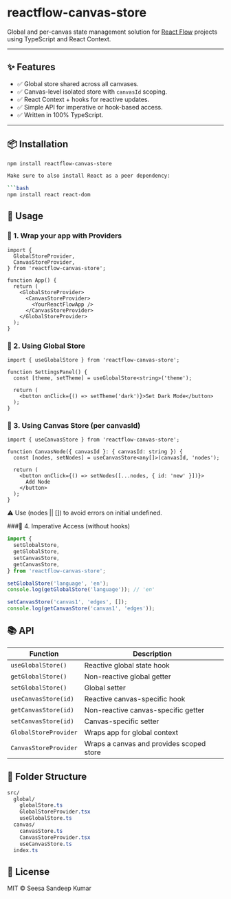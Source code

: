 # reactflow-canvas-store

Global and per-canvas state management solution for [React Flow](https://reactflow.dev/) projects using TypeScript and React Context.

---

## ✨ Features

- ✅ Global store shared across all canvases.
- ✅ Canvas-level isolated store with `canvasId` scoping.
- ✅ React Context + hooks for reactive updates.
- ✅ Simple API for imperative or hook-based access.
- ✅ Written in 100% TypeScript.

---

## 📦 Installation

```bash
npm install reactflow-canvas-store

Make sure to also install React as a peer dependency:

```bash
npm install react react-dom
```

## 🚀 Usage

### 🔸 1. Wrap your app with Providers

```tsx
import {
  GlobalStoreProvider,
  CanvasStoreProvider,
} from 'reactflow-canvas-store';

function App() {
  return (
    <GlobalStoreProvider>
      <CanvasStoreProvider>
        <YourReactFlowApp />
      </CanvasStoreProvider>
    </GlobalStoreProvider>
  );
}
```

### 🔸 2. Using Global Store

```tsx
import { useGlobalStore } from 'reactflow-canvas-store';

function SettingsPanel() {
  const [theme, setTheme] = useGlobalStore<string>('theme');

  return (
    <button onClick={() => setTheme('dark')}>Set Dark Mode</button>
  );
}
```

### 🔸 3. Using Canvas Store (per canvasId)

```tsx
import { useCanvasStore } from 'reactflow-canvas-store';

function CanvasNode({ canvasId }: { canvasId: string }) {
  const [nodes, setNodes] = useCanvasStore<any[]>(canvasId, 'nodes');

  return (
    <button onClick={() => setNodes([...nodes, { id: 'new' }])}>
      Add Node
    </button>
  );
}
```
⚠️ Use (nodes || []) to avoid errors on initial undefined.


###🔸 4. Imperative Access (without hooks)

```ts
import {
  setGlobalStore,
  getGlobalStore,
  setCanvasStore,
  getCanvasStore,
} from 'reactflow-canvas-store';

setGlobalStore('language', 'en');
console.log(getGlobalStore('language')); // 'en'

setCanvasStore('canvas1', 'edges', []);
console.log(getCanvasStore('canvas1', 'edges'));
```

## 📚 API 
| Function              | Description                              |
| --------------------- | ---------------------------------------- |
| `useGlobalStore()`    | Reactive global state hook               |
| `getGlobalStore()`    | Non-reactive global getter               |
| `setGlobalStore()`    | Global setter                            |
| `useCanvasStore(id)`  | Reactive canvas-specific hook            |
| `getCanvasStore(id)`  | Non-reactive canvas-specific getter      |
| `setCanvasStore(id)`  | Canvas-specific setter                   |
| `GlobalStoreProvider` | Wraps app for global context             |
| `CanvasStoreProvider` | Wraps a canvas and provides scoped store |


## 📂 Folder Structure
```css
src/
  global/
    globalStore.ts
    GlobalStoreProvider.tsx
    useGlobalStore.ts
  canvas/
    canvasStore.ts
    CanvasStoreProvider.tsx
    useCanvasStore.ts
  index.ts
```

## 📜 License
MIT © Seesa Sandeep Kumar


